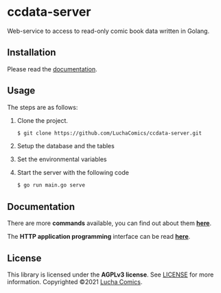 # ccdata-server

Web-service to access to read-only comic book data written in Golang.

## Installation

Please read the [documentation](https://github.com/LuchaComics/ccdata-server/wiki/Developer-Machine-Installation).

## Usage
The steps are as follows:

1. Clone the project.

    ```bash
    $ git clone https://github.com/LuchaComics/ccdata-server.git
    ```

2. Setup the database and the tables

3. Set the environmental variables

4. Start the server with the following code

    ```bash
    $ go run main.go serve
    ```

## Documentation

There are more **commands** available, you can find out about them [**here**](https://github.com/LuchaComics/ccdata-server/wiki/Command-Line-Interface).

The **HTTP application programming** interface can be read
[**here**](https://github.com/LuchaComics/ccdata-server/wiki/API-Docs).

## License
This library is licensed under the **AGPLv3 license**. See [LICENSE](LICENSE) for more information. Copyrighted ©2021 [Lucha Comics](https://luchacomics.com/).
